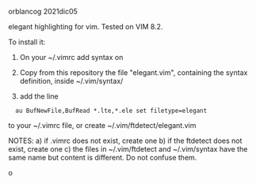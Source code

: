 orblancog
2021dic05

elegant highlighting for vim.
Tested on VIM 8.2.

To install it:
1) On your ~/.vimrc add
syntax on

2) Copy from this repository the file "elegant.vim", containing the syntax definition, inside ~/.vim/syntax/

3) add the line
```vim
  au BufNewFile,BufRead *.lte,*.ele set filetype=elegant
```
 to your ~/.vimrc file, or create ~/.vim/ftdetect/elegant.vim


NOTES: a) if .vimrc does not exist, create one
       b) if the ftdetect does not exist, create one
       c) the files in ~/.vim/ftdetect and ~/.vim/syntax have the same name but content is different. Do not confuse them. 


o
